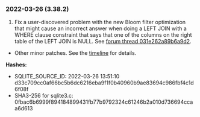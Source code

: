 ### 2022\-03\-26 (3\.38\.2\)

1. Fix a user\-discovered problem with the new Bloom filter optimization
 that might cause an incorrect answer when doing a LEFT JOIN with a WHERE
 clause constraint that says that one of the columns on the right table of
 the LEFT JOIN is NULL. See
 [forum thread 031e262a89b6a9d2](https://sqlite.org/forum/forumpost/031e262a89b6a9d2).
- Other minor patches. See the
 [timeline](https://sqlite.org/src/timeline?p=version-3.38.2&bt=version-3.38.1) for
 details.

**Hashes:**
- SQLITE\_SOURCE\_ID: 2022\-03\-26 13:51:10 d33c709cc0af66bc5b6dc6216eba9f1f0b40960b9ae83694c986fbf4c1d6f08f
- SHA3\-256 for sqlite3\.c: 0fbac6b6999f894184899431fb77b9792324c61246b2a010d736694ccaa6d613




